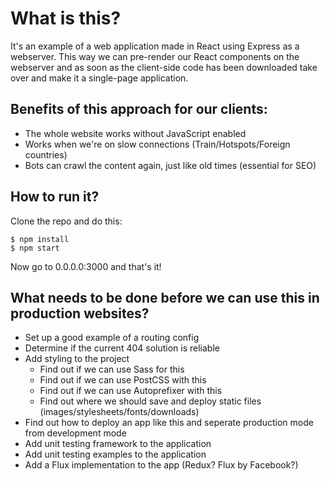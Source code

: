 # What is this?

It's an example of a web application made in React using Express as a webserver. This way we can pre-render our React components on the webserver and as soon as the client-side code has been downloaded take over and make it a single-page application.

## Benefits of this approach for our clients:
* The whole website works without JavaScript enabled
* Works when we're on slow connections (Train/Hotspots/Foreign countries)
* Bots can crawl the content again, just like old times (essential for SEO)

## How to run it?
Clone the repo and do this:

```
$ npm install
$ npm start
```

Now go to 0.0.0.0:3000 and that's it!

## What needs to be done before we can use this in production websites?
* Set up a good example of a routing config
* Determine if the current 404 solution is reliable
* Add styling to the project
  * Find out if we can use Sass for this
  * Find out if we can use PostCSS with this
  * Find out if we can use Autoprefixer with this
  * Find out where we should save and deploy static files (images/stylesheets/fonts/downloads)
* Find out how to deploy an app like this and seperate production mode from development mode
* Add unit testing framework to the application
* Add unit testing examples to the application
* Add a Flux implementation to the app (Redux? Flux by Facebook?)
